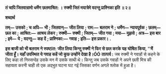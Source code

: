 **तं चापि जितवान्रामो धर्मेण छलमाश्रित: ।** **रुक्मी जितं मयात्रेमे वदन्तु प्राश्निका इति ॥ २॥** 

**शब्दार्थ** 

**तम्—** **उसको** **; च अपि—** **भी** **; जितवान्—** **जीत लिया** **; राम:—** **बलराम ने** **; धर्मेण—** **न्यायपूर्वक** **; छलम्—** **छल का** **; आश्रित:—** **आश्रय लेकर** **; रुक्मी—** **रुक्मी** **; जितम्—** **जीत गया** **; मया—** **मुझसे** **; अत्र—** **इस बार** **; इमे—** **ये** **; वदन्तु—** **कह दें** **; प्राश्निका:—** **गवाह** **; इति—** **इस प्रकार।** **.** 

**इस बाजी को भी बलराम ने स्पष्टïत: जीत लिया किन्तु रुक्मी ने फिर से छल करके यह** **घोषित किया, ''मैं जीता हूँ। यहाँ उपस्थित ये गवाह कहें जो कुछ उन्होंने देखा है।ÓÓ** **तात्पर्य :** जब रुक्मी ने गवाहों से कहने के लिए कहा तो निस्सन्देह उसके मन में उसके साथी थे। किन्तु जब उसके गवाहों ने अपने छली मित्र की सहायता करनी चाही तो एक अद्भुत घटना घट गई जिसका वर्णन अगले श्लोक में हुआ है।  